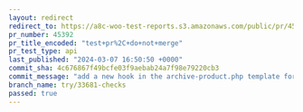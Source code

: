 ```yaml
---
layout: redirect
redirect_to: https://a8c-woo-test-reports.s3.amazonaws.com/public/pr/45392/api/index.html
pr_number: 45392
pr_title_encoded: "test+pr%2C+do+not+merge"
pr_test_type: api
last_published: "2024-03-07 16:50:50 +0000"
commit_sha: 4c676867f49bcfe03f9aebab24a7f98e79220cb3
commit_message: "add a new hook in the archive-product.php template for the header tem…"
branch_name: try/33681-checks
passed: true
---
```

